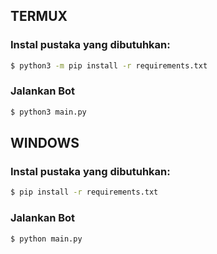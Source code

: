 
## TERMUX
### Instal pustaka yang dibutuhkan:
```bash
$ python3 -m pip install -r requirements.txt
```
### Jalankan Bot   
```bash
$ python3 main.py
```

## WINDOWS
### Instal pustaka yang dibutuhkan:
```bash
$ pip install -r requirements.txt
```
### Jalankan Bot   
```bash
$ python main.py
```


